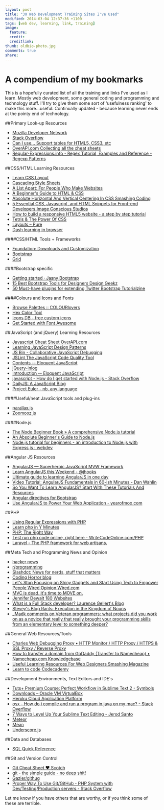 ```yaml
---
layout: post
title: "30 Web Development Training Sites I've Used"
modified: 2014-03-04 12:37:36 +1100
tags: [web dev, learning, link, training]
image:
  feature: 
  credit: 
  creditlink: 
thumb: oldbio-photo.jpg
comments: true
share: 
---
```


# A compendium of my bookmarks 

This is a hopefully curated list of all the training and links I've used as I learn. Mostly web development, some general coding and programming and technology stuff. I'll try to give them some sort of 'usefulness ranking' to make this more...useful. Continually updated - because learning never ends at the pointy end of technology.


##Primary Look-up Resources

* [Mozilla Developer Network](https://developer.mozilla.org/en-US/)
* [Stack Overflow](http://stackoverflow.com/)
* [Can I use... Support tables for HTML5, CSS3, etc](http://caniuse.com/)
* [OverAPI.com Collecting all the cheat sheets](http://overapi.com/)
* [Regular-Expressions.info - Regex Tutorial, Examples and Reference - Regexp Patterns](http://www.regular-expressions.info/index.html)

##CSS/HTML Learning Resources
* [Learn CSS Layout](http://learnlayout.com/)
* [Cascading Style Sheets](http://www.reddit.com/r/css)
* [A List Apart: For People Who Make Websites](http://alistapart.com/)
* [A Beginner&#39;s Guide to HTML &amp; CSS](http://learn.shayhowe.com/html-css/)
* [Absolute Horizontal And Vertical Centering In CSS Smashing Coding](http://coding.smashingmagazine.com/2013/08/09/absolute-horizontal-vertical-centering-css/)
* [5 Essential CSS, Javascript, and HTML Snippets for Front-end Developers Image Conscious Studios](http://icscreative.com/essential-css-javascript-html-snippets-for-frontend-developers/)
* [How to build a responsive HTML5 website - a step by step tutorial](http://www.lingulo.com/tutorials/css/how-to-build-a-html5-website-from-scratch)
* [Tetris &amp; The Power Of CSS](http://www.heydonworks.com/article/tetris-the-power-of-css)
* [Layouts – Pure](http://purecss.io/layouts/)
* [Dash learning in browser](https://dash.generalassemb.ly/)

####CSS/HTML Tools + Frameworks
* [Foundation: Downloads and Customization](http://foundation.zurb.com/download.php)
* [Bootstrap](http://getbootstrap.com/)
* [Grid](http://www.adamkaplan.me/grid/)

####Bootstrap specific 
* [Getting started · Jasny Bootstrap](http://jasny.github.io/bootstrap/getting-started/)
* [15 Best Bootstrap Tools for Designers Design Geekz](http://designgeekz.com/15-best-bootstrap-tools-for-designers/)
* [50 Must-have plugins for extending Twitter Bootstrap Tutorialzine](http://tutorialzine.com/2013/07/50-must-have-plugins-for-extending-twitter-bootstrap/)

####Colours and Icons and Fonts
* [Browse Palettes :: COLOURlovers](http://www.colourlovers.com/palettes)
* [Hex Color Tool](http://hexcolortool.com/)
* [Icons DB - free custom icons](http://www.iconsdb.com/)
* [Get Started with Font Awesome](http://fortawesome.github.io/Font-Awesome/get-started/)

##JavaScript (and jQuery) Learning Resources
* [Javascript Cheat Sheet OverAPI.com](http://overapi.com/javascript/)
* [Learning JavaScript Design Patterns](http://addyosmani.com/resources/essentialjsdesignpatterns/book/#introduction)
* [JS Bin - Collaborative JavaScript Debugging](http://jsbin.com/)
* [JSLint,The JavaScript Code Quality Tool](http://www.jslint.com/)
* [Contents -- Eloquent JavaScript](http://eloquentjavascript.net/contents.html)
* [jQuery-inlog](http://prinzhorn.github.io/jquery-inlog/)
* [Introduction -- Eloquent JavaScript](http://eloquentjavascript.net/chapter1.html)
* [javascript - How do I get started with Node.js - Stack Overflow](http://stackoverflow.com/questions/2353818/how-do-i-get-started-with-node-js)
* [DailyJS: A JavaScript Blog](http://dailyjs.com/)
* [Project Euler - nb. any language](http://projecteuler.net)


####Useful/neat JavaScript tools and plug-ins
* [parallax.js](http://wagerfield.github.io/parallax/)
* [Zoomooz.js](http://jaukia.github.io/zoomooz/)

####Node.js 
* [The Node Beginner Book » A comprehensive Node.js tutorial](http://www.nodebeginner.org/)
* [An Absolute Beginner&#39;s Guide to Node.js](http://blog.modulus.io/absolute-beginners-guide-to-nodejs)
* [Node.js tutorial for beginners - an introduction to Node.js with Express.js : webdev](http://www.reddit.com/r/webdev/comments/1yotid/nodejs_tutorial_for_beginners_an_introduction_to/)

##Angular JS Resources
* [AngularJS — Superheroic JavaScript MVW Framework](http://angularjs.org/)
* [Learn AngularJS this Weekend - @jhooks](http://joelhooks.com/blog/2013/08/03/learn-angularjs-in-a-weekend/)
* [Ultimate guide to learning AngularJS in one day](http://toddmotto.com/ultimate-guide-to-learning-angular-js-in-one-day/)
* [Video Tutorial: AngularJS Fundamentals in 60-ish Minutes - Dan Wahlin](http://weblogs.asp.net/dwahlin/archive/2013/04/12/video-tutorial-angularjs-fundamentals-in-60-ish-minutes.aspx)
* [So You Want To Learn AngularJS? Start With These Tutorials And Resources](http://www.designyourway.net/blog/resources/so-you-want-to-learn-angularjs-start-with-these-tutorials-and-resources/)
* [Angular directives for Bootstrap](http://angular-ui.github.io/bootstrap/)
* [Use AngularJS to Power Your Web Application - yearofmoo.com](http://www.yearofmoo.com/2012/08/use-angularjs-to-power-your-web-application.html)

##PHP
* [Using Regular Expressions with PHP](http://webcheatsheet.com/php/regular_expressions.php)
* [Learn php in Y Minutes](http://learnxinyminutes.com/docs/php/)
* [PHP: The Right Way](http://www.phptherightway.com/)
* [Test run php code online, right here - WriteCodeOnline.com/PHP](http://writecodeonline.com/php/)
* [Laravel - The PHP framework for web artisans.](http://laravel.com/)

##Meta Tech and Programming News and Opinion
* [hacker news](https://news.ycombinator.com/)
* [r/programming](http://www.reddit.com/r/programming/)
* [Slashdot: News for nerds, stuff that matters](http://slashdot.org/)
* [Coding Horror blog](http://blog.codinghorror.com/)
* [Let&#39;s Stop Focusing on Shiny Gadgets and Start Using Tech to Empower People Wired Opinion Wired.com](http://www.wired.com/opinion/2013/09/focus-on-people-not-tech-and-other-impt-lessons-for-interaction-design-and-life?mbid=social11652774)
* [MVC is dead, it&#39;s time to MOVE on.](http://cirw.in//blog/time-to-move-on.html)
* [Jennifer Dewalt 180 Websites](http://jenniferdewalt.com/)
* [What is a Full Stack developer? Laurence Gellert&#39;s Blog](http://www.laurencegellert.com/2012/08/what-is-a-full-stack-developer/)
* [Stevey&#39;s Blog Rants: Execution in the Kingdom of Nouns](http://steve-yegge.blogspot.com.au/2006/03/execution-in-kingdom-of-nouns.html)
* [_Madk comments on Veteran programmers: what projects did you work on as a novice that really that really brought your programming skills from an elementary level to something deeper?](http://www.reddit.com/r/learnprogramming/comments/1a17tq/veteran_programmers_what_projects_did_you_work_on/c8t9j4e)


##General Web Resources/Tools
* [Charles Web Debugging Proxy • HTTP Monitor / HTTP Proxy / HTTPS &amp; SSL Proxy / Reverse Proxy](http://www.charlesproxy.com/)
* [How to transfer a domain from GoDaddy (Transfer to Namecheap) • Namecheap.com Knowledgebase](https://www.namecheap.com/support/knowledgebase/article.aspx/876/83/how-to-transfer-a-domain-from-godaddy)
* [Useful Learning Resources For Web Designers Smashing Magazine](http://www.smashingmagazine.com/2014/02/14/learning-resources-roundup/)
* [Learn to code Codecademy](http://www.codecademy.com/#!/exercises/0)


##Development Environments, Text Editors and IDE's
* [Tuts+ Premium Course: Perfect Workflow in Sublime Text 2 - Symbols](https://tutsplus.com/lesson/symbols/)
* [Downloads – Oracle VM VirtualBox](https://www.virtualbox.org/wiki/Downloads)
* [Heroku Cloud Application Platform](https://www.heroku.com/)
* [osx - How do i compile and run a program in java on my mac? - Stack Overflow](http://stackoverflow.com/questions/2360995/how-do-i-compile-and-run-a-program-in-java-on-my-mac)
* [7 Ways to Level Up Your Sublime Text Editing - Jerod Santo](http://blog.jerodsanto.net/2012/08/7-ways-to-level-up-your-sublime-text-editing/)
* [Meteor](http://www.meteor.com/)
* [Mean](http://www.mean.io/)
* [Underscore.js](http://documentcloud.github.io/underscore/)

##Data and Databases
* [SQL Quick Reference](http://www.w3schools.com/sql/sql_quickref.asp)


##Git and Version Control
* [Git Cheat Sheet ♥ Scotch](http://scotch.io/bar-talk/git-cheat-sheet)
* [git - the simple guide - no deep shit!](http://rogerdudler.github.io/git-guide/)
* [Gazler/githug](https://github.com/Gazler/githug?source=cc)
* [Proper Way To Use Git/GitHub - PHP System with Dev/Testing/Production servers - Stack Overflow](http://stackoverflow.com/questions/7575363/proper-way-to-use-git-github-php-system-with-dev-testing-production-servers)











Let me know if you have others that are worthy, or if you think some of these are terrible. 